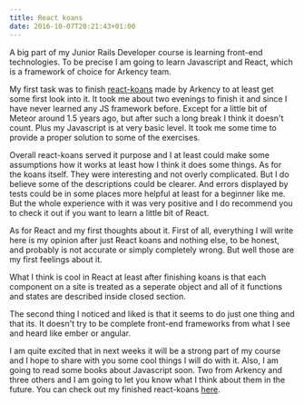 ```yaml
---
title: React koans
date: 2016-10-07T20:21:43+01:00
---
```


A big part of my Junior Rails Developer course is learning front-end technologies. To be precise I am going to learn Javascript and React, which is a framework of choice for Arkency team.

My first task was to finish [react-koans](https://github.com/arkency/reactjs_koans) made by Arkency to at least get some first look into it. It took me about two evenings to finish it and since I have never learned any JS framework before. Except for a little bit of Meteor around 1.5 years ago, but after such a long break I think it doesn't count. Plus my Javascript is at very basic level. It took me some time to provide a proper solution to some of the exercises.

Overall react-koans served it purpose and I at least could make some assumptions how it works at least how I think it does some things. As for the koans itself. They were interesting and not overly complicated. But I do believe some of the descriptions could be clearer. And errors displayed by tests could be in some places more helpful at least for a beginner like me. But the whole experience with it was very positive and I do recommend you to check it out if you want to learn a little bit of React.

As for React and my first thoughts about it. First of all, everything I will write here is my opinion after just React koans and nothing else, to be honest, and probably is not accurate or simply completely wrong. But well those are my first feelings about it.

What I think is cool in React at least after finishing koans is that each component on a site is treated as a seperate object and all of it functions and states are described inside closed section.

The second thing I noticed and liked is that it seems to do just one thing and that its. It doesn't try to be complete front-end frameworks from what I see and heard like ember or angular.

I am quite excited that in next weeks it will be a strong part of my course and I hope to share with you some cool things I will do with it. Also, I am going to read some books about Javascript soon. Two from Arkency and three others and I am going to let you know what I think about them in the future. You can check out my finished react-koans [here](https://github.com/LukeP91/reactjs_koans).

